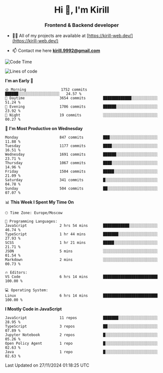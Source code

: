 <h1 align="center">Hi 👋, I'm Kirill</h1>
<h3 align="center">Frontend & Backend developer</h3>

- 👨‍💻 All of my projects are available at [https://kirill-web.dev/](https://kirill-web.dev/)

- 📫 Contact me here **kirill.9992@gmail.com**











<!--START_SECTION:waka-->
![Code Time](http://img.shields.io/badge/Code%20Time-2%2C044%20hrs%2023%20mins-blue)

![Lines of code](https://img.shields.io/badge/From%20Hello%20World%20I%27ve%20Written-4.9%20million%20lines%20of%20code-blue)

**I'm an Early 🐤** 

```text
🌞 Morning                1752 commits        ██████░░░░░░░░░░░░░░░░░░░   24.57 % 
🌆 Daytime                3654 commits        █████████████░░░░░░░░░░░░   51.24 % 
🌃 Evening                1706 commits        ██████░░░░░░░░░░░░░░░░░░░   23.92 % 
🌙 Night                  19 commits          ░░░░░░░░░░░░░░░░░░░░░░░░░   00.27 % 
```
📅 **I'm Most Productive on Wednesday** 

```text
Monday                   847 commits         ███░░░░░░░░░░░░░░░░░░░░░░   11.88 % 
Tuesday                  1177 commits        ████░░░░░░░░░░░░░░░░░░░░░   16.51 % 
Wednesday                1691 commits        ██████░░░░░░░░░░░░░░░░░░░   23.71 % 
Thursday                 1067 commits        ████░░░░░░░░░░░░░░░░░░░░░   14.96 % 
Friday                   1504 commits        █████░░░░░░░░░░░░░░░░░░░░   21.09 % 
Saturday                 341 commits         █░░░░░░░░░░░░░░░░░░░░░░░░   04.78 % 
Sunday                   504 commits         ██░░░░░░░░░░░░░░░░░░░░░░░   07.07 % 
```


📊 **This Week I Spent My Time On** 

```text
🕑︎ Time Zone: Europe/Moscow

💬 Programming Languages: 
JavaScript               2 hrs 54 mins       ████████████░░░░░░░░░░░░░   46.74 % 
TypeScript               1 hr 44 mins        ███████░░░░░░░░░░░░░░░░░░   27.93 % 
SCSS                     1 hr 21 mins        █████░░░░░░░░░░░░░░░░░░░░   21.71 % 
JSON                     5 mins              ░░░░░░░░░░░░░░░░░░░░░░░░░   01.54 % 
Markdown                 2 mins              ░░░░░░░░░░░░░░░░░░░░░░░░░   00.73 % 

🔥 Editors: 
VS Code                  6 hrs 14 mins       █████████████████████████   100.00 % 

💻 Operating System: 
Linux                    6 hrs 14 mins       █████████████████████████   100.00 % 
```

**I Mostly Code in JavaScript** 

```text
JavaScript               11 repos            ███████░░░░░░░░░░░░░░░░░░   28.95 % 
TypeScript               3 repos             ██░░░░░░░░░░░░░░░░░░░░░░░   07.89 % 
Jupyter Notebook         2 repos             █░░░░░░░░░░░░░░░░░░░░░░░░   05.26 % 
Open Policy Agent        1 repo              █░░░░░░░░░░░░░░░░░░░░░░░░   02.63 % 
Java                     1 repo              █░░░░░░░░░░░░░░░░░░░░░░░░   02.63 % 
```




 Last Updated on 27/11/2024 01:18:25 UTC
<!--END_SECTION:waka-->
